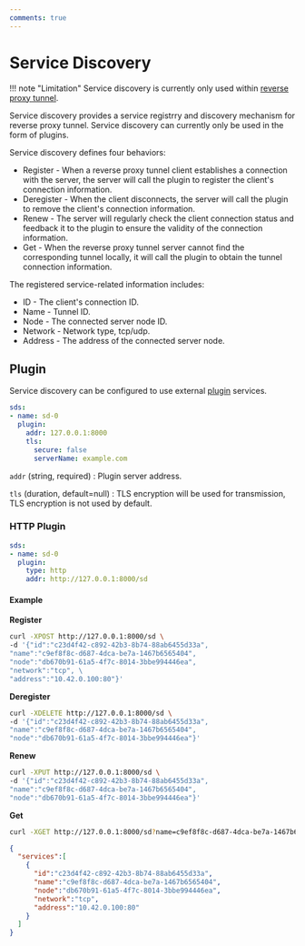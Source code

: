 ```yaml
---
comments: true
---
```


# Service Discovery

!!! note "Limitation"
    Service discovery is currently only used within [reverse proxy tunnel](/en/tutorials/reverse-proxy-tunnel-ha/).

Service discovery provides a service registrry and discovery mechanism for reverse proxy tunnel. Service discovery can currently only be used in the form of plugins.

Service discovery defines four behaviors:

* Register - When a reverse proxy tunnel client establishes a connection with the server, the server will call the plugin to register the client's connection information.
* Deregister - When the client disconnects, the server will call the plugin to remove the client's connection information.
* Renew - The server will regularly check the client connection status and feedback it to the plugin to ensure the validity of the connection information.
* Get - When the reverse proxy tunnel server cannot find the corresponding tunnel locally, it will call the plugin to obtain the tunnel connection information.

The registered service-related information includes:

* ID - The client's connection ID.
* Name - Tunnel ID.
* Node - The connected server node ID.
* Network - Network type, tcp/udp.
* Address - The address of the connected server node.

## Plugin

Service discovery can be configured to use external [plugin](/en/concepts/plugin/) services.

```yaml
sds:
- name: sd-0
  plugin:
    addr: 127.0.0.1:8000
    tls: 
      secure: false
      serverName: example.com
```

`addr` (string, required)
:    Plugin server address.

`tls` (duration, default=null)
:    TLS encryption will be used for transmission, TLS encryption is not used by default.

### HTTP Plugin

```yaml
sds:
- name: sd-0
  plugin:
    type: http
    addr: http://127.0.0.1:8000/sd
```

#### Example

**Register**

```bash
curl -XPOST http://127.0.0.1:8000/sd \
-d '{"id":"c23d4f42-c892-42b3-8b74-88ab6455d33a", 
"name":"c9ef8f8c-d687-4dca-be7a-1467b6565404", 
"node":"db670b91-61a5-4f7c-8014-3bbe994446ea", 
"network":"tcp", \
"address":"10.42.0.100:80"}'
```

**Deregister**

```bash
curl -XDELETE http://127.0.0.1:8000/sd \
-d '{"id":"c23d4f42-c892-42b3-8b74-88ab6455d33a", 
"name":"c9ef8f8c-d687-4dca-be7a-1467b6565404", 
"node":"db670b91-61a5-4f7c-8014-3bbe994446ea"}'
```

**Renew**

```bash
curl -XPUT http://127.0.0.1:8000/sd \
-d '{"id":"c23d4f42-c892-42b3-8b74-88ab6455d33a", 
"name":"c9ef8f8c-d687-4dca-be7a-1467b6565404", 
"node":"db670b91-61a5-4f7c-8014-3bbe994446ea"}'
```

**Get**

```bash
curl -XGET http://127.0.0.1:8000/sd?name=c9ef8f8c-d687-4dca-be7a-1467b6565404
```

```json
{
  "services":[
    {
      "id":"c23d4f42-c892-42b3-8b74-88ab6455d33a",
      "name":"c9ef8f8c-d687-4dca-be7a-1467b6565404",
      "node":"db670b91-61a5-4f7c-8014-3bbe994446ea",
      "network":"tcp",
      "address":"10.42.0.100:80"
    }
  ]
}
```
